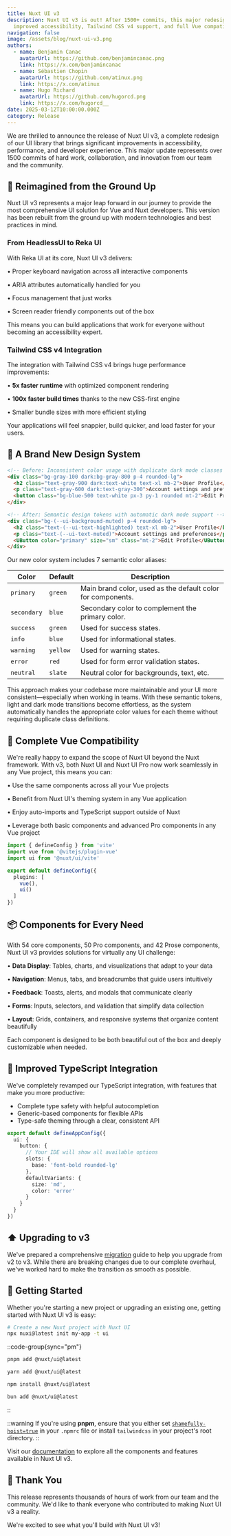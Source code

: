 ```yaml
---
title: Nuxt UI v3
description: Nuxt UI v3 is out! After 1500+ commits, this major redesign brings
  improved accessibility, Tailwind CSS v4 support, and full Vue compatibility
navigation: false
image: /assets/blog/nuxt-ui-v3.png
authors:
  - name: Benjamin Canac
    avatarUrl: https://github.com/benjamincanac.png
    link: https://x.com/benjamincanac
  - name: Sébastien Chopin
    avatarUrl: https://github.com/atinux.png
    link: https://x.com/atinux
  - name: Hugo Richard
    avatarUrl: https://github.com/hugorcd.png
    link: https://x.com/hugorcd__
date: 2025-03-12T10:00:00.000Z
category: Release
---
```


We are thrilled to announce the release of Nuxt UI v3, a complete redesign of our UI library that brings significant improvements in accessibility, performance, and developer experience. This major update represents over 1500 commits of hard work, collaboration, and innovation from our team and the community.

## 🚀 Reimagined from the Ground Up

Nuxt UI v3 represents a major leap forward in our journey to provide the most comprehensive UI solution for Vue and Nuxt developers. This version has been rebuilt from the ground up with modern technologies and best practices in mind.

### **From HeadlessUI to Reka UI**

With Reka UI at its core, Nuxt UI v3 delivers:

• Proper keyboard navigation across all interactive components

• ARIA attributes automatically handled for you

• Focus management that just works

• Screen reader friendly components out of the box

This means you can build applications that work for everyone without becoming an accessibility expert.

### **Tailwind CSS v4 Integration**

The integration with Tailwind CSS v4 brings huge performance improvements:

• **5x faster runtime** with optimized component rendering

• **100x faster build times** thanks to the new CSS-first engine

• Smaller bundle sizes with more efficient styling

Your applications will feel snappier, build quicker, and load faster for your users.

## 🎨 A Brand New Design System

```html
<!-- Before: Inconsistent color usage with duplicate dark mode classes -->
<div class="bg-gray-100 dark:bg-gray-800 p-4 rounded-lg">
  <h2 class="text-gray-900 dark:text-white text-xl mb-2">User Profile</h2>
  <p class="text-gray-600 dark:text-gray-300">Account settings and preferences</p>
  <button class="bg-blue-500 text-white px-3 py-1 rounded mt-2">Edit Profile</button>
</div>
```

```html
<!-- After: Semantic design tokens with automatic dark mode support -->
<div class="bg-(--ui-background-muted) p-4 rounded-lg">
  <h2 class="text-(--ui-text-highlighted) text-xl mb-2">User Profile</h2>
  <p class="text-(--ui-text-muted)">Account settings and preferences</p>
  <UButton color="primary" size="sm" class="mt-2">Edit Profile</UButton>
</div>
```

Our new color system includes 7 semantic color aliases:

| Color       | Default  | Description                                                 |
| ----------- | -------- | ----------------------------------------------------------- |
| `primary`   | `green`  | Main brand color, used as the default color for components. |
| `secondary` | `blue`   | Secondary color to complement the primary color.            |
| `success`   | `green`  | Used for success states.                                    |
| `info`      | `blue`   | Used for informational states.                              |
| `warning`   | `yellow` | Used for warning states.                                    |
| `error`     | `red`    | Used for form error validation states.                      |
| `neutral`   | `slate`  | Neutral color for backgrounds, text, etc.                   |

This approach makes your codebase more maintainable and your UI more consistent—especially when working in teams. With these semantic tokens, light and dark mode transitions become effortless, as the system automatically handles the appropriate color values for each theme without requiring duplicate class definitions.

## 💚 Complete Vue Compatibility

We're really happy to expand the scope of Nuxt UI beyond the Nuxt framework. With v3, both Nuxt UI and Nuxt UI Pro now work seamlessly in any Vue project, this means you can:

• Use the same components across all your Vue projects

• Benefit from Nuxt UI's theming system in any Vue application

• Enjoy auto-imports and TypeScript support outside of Nuxt

• Leverage both basic components and advanced Pro components in any Vue project

```ts [vite.config.ts]
import { defineConfig } from 'vite'
import vue from '@vitejs/plugin-vue'
import ui from '@nuxt/ui/vite'

export default defineConfig({
  plugins: [
    vue(),
    ui()
  ]
})
```

## 📦 Components for Every Need

With 54 core components, 50 Pro components, and 42 Prose components, Nuxt UI v3 provides solutions for virtually any UI challenge:

• **Data Display**: Tables, charts, and visualizations that adapt to your data

• **Navigation**: Menus, tabs, and breadcrumbs that guide users intuitively

• **Feedback**: Toasts, alerts, and modals that communicate clearly

• **Forms**: Inputs, selectors, and validation that simplify data collection

• **Layout**: Grids, containers, and responsive systems that organize content beautifully

Each component is designed to be both beautiful out of the box and deeply customizable when needed.

## 🔷 Improved TypeScript Integration

We've completely revamped our TypeScript integration, with features that make you more productive:

- Complete type safety with helpful autocompletion
- Generic-based components for flexible APIs
- Type-safe theming through a clear, consistent API

```ts
export default defineAppConfig({
  ui: {
    button: {
      // Your IDE will show all available options
      slots: {
        base: 'font-bold rounded-lg'
      },
      defaultVariants: {
        size: 'md',
        color: 'error'
      }
    }
  }
})
```

## ⬆️ Upgrading to v3

We've prepared a comprehensive [migration](https://ui.nuxt.com/getting-started/migration) guide to help you upgrade from v2 to v3. While there are breaking changes due to our complete overhaul, we've worked hard to make the transition as smooth as possible.

## 🎯 Getting Started

Whether you're starting a new project or upgrading an existing one, getting started with Nuxt UI v3 is easy:

```bash
# Create a new Nuxt project with Nuxt UI
npx nuxi@latest init my-app -t ui
```

::code-group{sync="pm"}
```bash [pnpm]
pnpm add @nuxt/ui@latest
```

```bash [yarn]
yarn add @nuxt/ui@latest
```

```bash [npm]
npm install @nuxt/ui@latest
```

```bash [bun]
bun add @nuxt/ui@latest
```
::

::warning
If you're using **pnpm**, ensure that you either set [`shamefully-hoist=true`](https://pnpm.io/npmrc#shamefully-hoist) in your `.npmrc` file or install `tailwindcss` in your project's root directory.
::

Visit our [documentation](https://ui.nuxt.com/getting-started) to explore all the components and features available in Nuxt UI v3.

## 🙏 Thank You

This release represents thousands of hours of work from our team and the community. We'd like to thank everyone who contributed to making Nuxt UI v3 a reality.

We're excited to see what you'll build with Nuxt UI v3!
